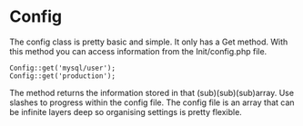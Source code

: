 # Config

The config class is pretty basic and simple. It only has a Get method. With this method you can access information from the Init/config.php file.

```
Config::get('mysql/user');
Config::get('production');
```
The method returns the information stored in that (sub)(sub)(sub)array.
Use slashes to progress within the config file. The config file is an array that can be infinite layers deep so organising settings is pretty flexible.
